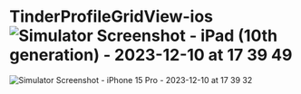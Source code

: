 # TinderProfileGridView-ios![Simulator Screenshot - iPad (10th generation) - 2023-12-10 at 17 39 49](https://github.com/Charlesbsc92/TinderProfileGridView-ios/assets/125177985/ed299dc8-869d-460c-bdbe-b990e979826c)
![Simulator Screenshot - iPhone 15 Pro - 2023-12-10 at 17 39 32](https://github.com/Charlesbsc92/TinderProfileGridView-ios/assets/125177985/16ce89e3-800d-4831-9dc8-8c70ec3de4e7)
